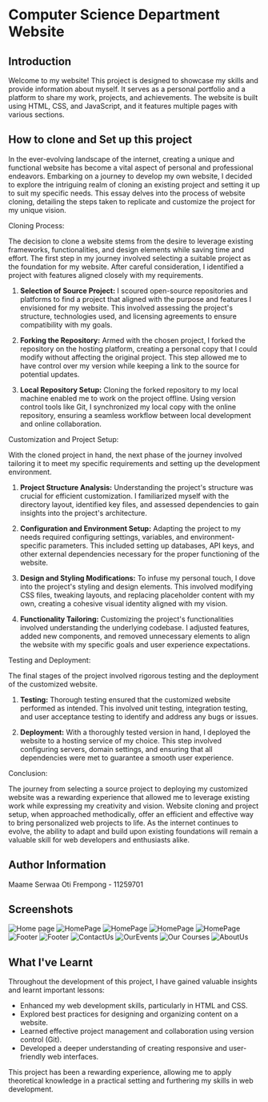 <body>
  

  <h1>Computer Science Department Website</h1>

  <h2>Introduction</h2>
  <p>
  Welcome to my website! This project is designed to showcase my skills and provide information about myself. It serves as a personal portfolio and a platform to share my work, projects, and achievements. The website is built using HTML, CSS, and JavaScript, and it features multiple pages with various sections.
  </p>

<h2>How to clone and Set up this project</h2>
<p>
In the ever-evolving landscape of the internet, creating a unique and functional website has become a vital aspect of personal and professional endeavors. Embarking on a journey to develop my own website, I decided to explore the intriguing realm of cloning an existing project and setting it up to suit my specific needs. This essay delves into the process of website cloning, detailing the steps taken to replicate and customize the project for my unique vision.

Cloning Process:

The decision to clone a website stems from the desire to leverage existing frameworks, functionalities, and design elements while saving time and effort. The first step in my journey involved selecting a suitable project as the foundation for my website. After careful consideration, I identified a project with features aligned closely with my requirements.

1. **Selection of Source Project:**
   I scoured open-source repositories and platforms to find a project that aligned with the purpose and features I envisioned for my website. This involved assessing the project's structure, technologies used, and licensing agreements to ensure compatibility with my goals.

2. **Forking the Repository:**
   Armed with the chosen project, I forked the repository on the hosting platform, creating a personal copy that I could modify without affecting the original project. This step allowed me to have control over my version while keeping a link to the source for potential updates.

3. **Local Repository Setup:**
   Cloning the forked repository to my local machine enabled me to work on the project offline. Using version control tools like Git, I synchronized my local copy with the online repository, ensuring a seamless workflow between local development and online collaboration.

Customization and Project Setup:

With the cloned project in hand, the next phase of the journey involved tailoring it to meet my specific requirements and setting up the development environment.

1. **Project Structure Analysis:**
   Understanding the project's structure was crucial for efficient customization. I familiarized myself with the directory layout, identified key files, and assessed dependencies to gain insights into the project's architecture.

2. **Configuration and Environment Setup:**
   Adapting the project to my needs required configuring settings, variables, and environment-specific parameters. This included setting up databases, API keys, and other external dependencies necessary for the proper functioning of the website.

3. **Design and Styling Modifications:**
   To infuse my personal touch, I dove into the project's styling and design elements. This involved modifying CSS files, tweaking layouts, and replacing placeholder content with my own, creating a cohesive visual identity aligned with my vision.

4. **Functionality Tailoring:**
   Customizing the project's functionalities involved understanding the underlying codebase. I adjusted features, added new components, and removed unnecessary elements to align the website with my specific goals and user experience expectations.

Testing and Deployment:

The final stages of the project involved rigorous testing and the deployment of the customized website.

1. **Testing:**
   Thorough testing ensured that the customized website performed as intended. This involved unit testing, integration testing, and user acceptance testing to identify and address any bugs or issues.

2. **Deployment:**
   With a thoroughly tested version in hand, I deployed the website to a hosting service of my choice. This step involved configuring servers, domain settings, and ensuring that all dependencies were met to guarantee a smooth user experience.

Conclusion:

The journey from selecting a source project to deploying my customized website was a rewarding experience that allowed me to leverage existing work while expressing my creativity and vision. Website cloning and project setup, when approached methodically, offer an efficient and effective way to bring personalized web projects to life. As the internet continues to evolve, the ability to adapt and build upon existing foundations will remain a valuable skill for web developers and enthusiasts alike.
</p>

<h2>Author Information</h2>
  <p>
  Maame Serwaa Oti Frempong - 11259701
     
  </p>

<h2>Screenshots</h2>

![Home page](<Screenshots/Screenshot (115).png>)
![HomePage](<Screenshots/Screenshot (120).png>)
![HomePage](<Screenshots/Screenshot (128).png>)
![HomePage](<Screenshots/Screenshot (129).png>)
![HomePage](<Screenshots/Screenshot (130).png>)
![Footer](<Screenshots/Screenshot (132).png>)
![Footer](<Screenshots/Screenshot (133).png>)
![ContactUs](<Screenshots/Screenshot (134).png>)
![OurEvents](<Screenshots/Screenshot (135).png>)
![Our Courses](<Screenshots/Screenshot (136).png>)
![AboutUs](<Screenshots/Screenshot (137).png>)



<h2>What I've Learnt</h2>
  <p>Throughout the development of this project, I have gained valuable insights and learnt important lessons:</p>

  <ul>
    <li>Enhanced my web development skills, particularly in HTML and CSS.</li>
    <li>Explored best practices for designing and organizing content on a website.</li>
    <li>Learned effective project management and collaboration using version control (Git).</li>
    <li>Developed a deeper understanding of creating responsive and user-friendly web interfaces.</li>
  </ul>

  <p>This project has been a rewarding experience, allowing me to apply theoretical knowledge in a practical setting and furthering my skills in web development.</p>

</body>
</html>
